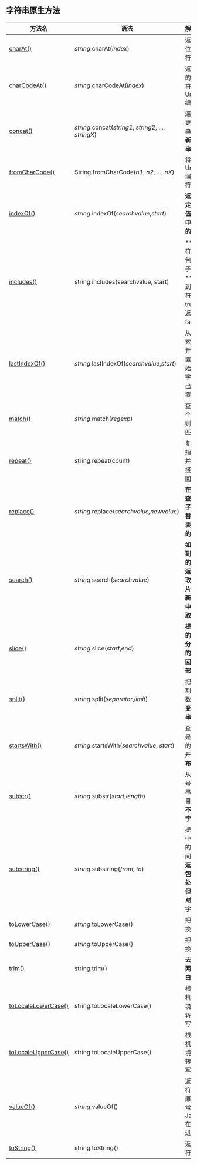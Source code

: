 ## 字符串原生方法

| 方法名                                                       | 语法                                                  | 解释                                                         |
| ------------------------------------------------------------ | ----------------------------------------------------- | :----------------------------------------------------------- |
| [charAt()](https://www.runoob.com/jsref/jsref-charat.html)   | *string*.charAt(*index*)                              | 返回在指定位置的字符。                                       |
| [charCodeAt()](https://www.runoob.com/jsref/jsref-charcodeat.html) | *string*.charCodeAt(*index*)                          | 返回在指定的位置的字符的 Unicode 编码。                      |
| [concat()](https://www.runoob.com/jsref/jsref-concat-string.html) | *string*.concat(*string1*, *string2*, ..., *stringX*) | 连接两个或更多字符串，并**返回新的字符串**。                 |
| [fromCharCode()](https://www.runoob.com/jsref/jsref-fromcharcode.html) | String.fromCharCode(*n1*, *n2*, ..., *nX*)            | 将 Unicode 编码转为字符。                                    |
| [indexOf()](https://www.runoob.com/jsref/jsref-indexof.html) | *string*.indexOf(*searchvalue*,*start*)               | **返回某个指定的字符串值在字符串中首次出现的位置。**         |
| [includes()](https://www.runoob.com/jsref/jsref-string-includes.html) | string.includes(searchvalue, start)                   | **查找字符串中是否包含指定的子字符串。**如果找到匹配的字符串返回 true，否则返回 false。 |
| [lastIndexOf()](https://www.runoob.com/jsref/jsref-lastindexof.html) | *string*.lastIndexOf(*searchvalue*,*start*)           | 从后向前搜索字符串，并从起始位置（0）开始计算返回字符串最后出现的位置。 |
| [match()](https://www.runoob.com/jsref/jsref-match.html)     | *string*.match(*regexp*)                              | 查找找到一个或多个正则表达式的匹配。                         |
| [repeat()](https://www.runoob.com/jsref/jsref-repeat.html)   | string.repeat(count)                                  | 复制字符串指定次数，并将它们连接在一起返回。                 |
| [replace()](https://www.runoob.com/jsref/jsref-replace.html) | *string*.replace(*searchvalue,newvalue*)              | **在字符串中查找匹配的子串， 并替换与正则表达式匹配的子串。** |
| [search()](https://www.runoob.com/jsref/jsref-search.html)   | *string*.search(*searchvalue*)                        | **如果没有找到任何匹配的子串，则返回 -1提取字符串的片断，并在新的字符串中返回被提取的部分。** |
| [slice()](https://www.runoob.com/jsref/jsref-slice-string.html) | *string*.slice(*start*,*end*)                         | **提取字符串的某个部分，并以新的字符串返回被提取的部分**     |
| [split()](https://www.runoob.com/jsref/jsref-split.html)     | *string*.split(*separator*,*limit*)                   | 把字符串分割为字符串数组，**不改变原始字符串。**             |
| [startsWith()](https://www.runoob.com/jsref/jsref-startswith.html) | *string*.startsWith(*searchvalue*, *start*)           | 查看字符串是否以指定的子字符串开头。**返回布尔值**           |
| [substr()](https://www.runoob.com/jsref/jsref-substr.html)   | *string*.substr(*start*,*length*)                     | 从起始索引号提取字符串中指定数目的字符。**不改变原来字符串** |
| [substring()](https://www.runoob.com/jsref/jsref-substring.html) | *string*.substring(*from*, *to*)                      | 提取字符串中两个指定的索引号之间的字符。**返回的子串包括 *开始* 处的字符，但不包括 *结束* 处的字符** |
| [toLowerCase()](https://www.runoob.com/jsref/jsref-tolowercase.html) | *string*.toLowerCase()                                | 把字符串转换为小写。                                         |
| [toUpperCase()](https://www.runoob.com/jsref/jsref-touppercase.html) | *string*.toUpperCase()                                | 把字符串转换为大写。                                         |
| [trim()](https://www.runoob.com/jsref/jsref-trim.html)       | string.trim()                                         | **去除字符串两边的空白。**                                   |
| [toLocaleLowerCase()](https://www.runoob.com/jsref/jsref-tolocalelowercase.html) | string.toLocaleLowerCase()                            | 根据本地主机的语言环境把字符串转换为小写。                   |
| [toLocaleUpperCase()](https://www.runoob.com/jsref/jsref-tolocaleuppercase.html) | string.toLocaleUpperCase()                            | 根据本地主机的语言环境把字符串转换为大写。                   |
| [valueOf()](https://www.runoob.com/jsref/jsref-valueof-string.html) | *string*.valueOf()                                    | 返回某个字符串对象的原始值。通常由 JavaScript 在后台自动进行调用 |
| [toString()](https://www.runoob.com/jsref/jsref-tostring.html) | string.toString()                                     | 返回一个字符串。                                             |

